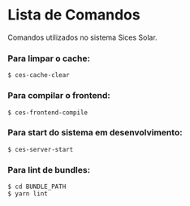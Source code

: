 Lista de Comandos
=================

Comandos utilizados no sistema Sices Solar.

### Para limpar o cache:

```
$ ces-cache-clear
```

### Para compilar o frontend:

```
$ ces-frontend-compile
```

### Para start do sistema em desenvolvimento:

```
$ ces-server-start
```

### Para lint de bundles:

```
$ cd BUNDLE_PATH
$ yarn lint
```
